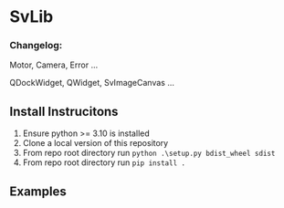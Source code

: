 # SvLib

### Changelog:

Motor, Camera, Error ...

QDockWidget, QWidget, SvImageCanvas ...


## Install Instrucitons

1. Ensure python >= 3.10  is installed
2. Clone a local version of this repository
3. From repo root directory run `python .\setup.py bdist_wheel sdist` 
4. From repo root directory run `pip install .`

## Examples


